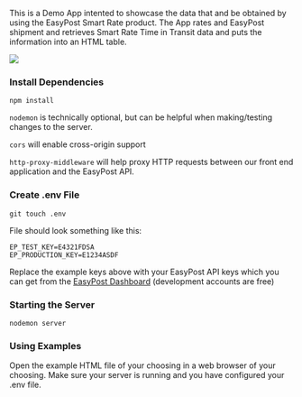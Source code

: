 This is a Demo App intented to showcase the data that and be obtained by using the EasyPost Smart Rate product. The App rates and EasyPost shipment and retrieves Smart Rate Time in Transit data and puts the information into an HTML table.

![](https://github.com/LoganSimonsen/smart_rate_demo/sr.gif)

### Install Dependencies

```
npm install
```

`nodemon` is technically optional, but can be helpful when making/testing changes to the server.

`cors` will enable cross-origin support

`http-proxy-middleware` will help proxy HTTP requests between our front end application and the EasyPost API.

### Create .env File

```
git touch .env
```

File should look something like this:

```
EP_TEST_KEY=E4321FDSA
EP_PRODUCTION_KEY=E1234ASDF
```

Replace the example keys above with your EasyPost API keys which you can get from the [EasyPost Dashboard](https://www.easypost.com/account/api-keys) (development accounts are free)

### Starting the Server

```
nodemon server
```

### Using Examples

Open the example HTML file of your choosing in a web browser of your choosing. Make sure your server is running and you have configured your .env file.
